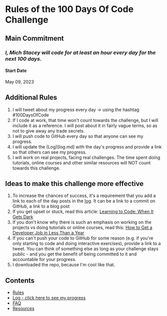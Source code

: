 # Rules of the 100 Days Of Code Challenge

## Main Commitment

### _I, Mich Stacey will code for at least an hour every day for the next 100 days._

#### Start Date

May 09, 2023

## Additional Rules

1. I will tweet about my progress every day -> using the hashtag #100DaysOfCode
2. If I code at work, that time won't count towards the challenge, but I will include it as a reference. I will post about it in fairly vague terms, so as not to give away any trade secrets.
3. I will push code to GitHub every day so that anyone can see my progress.
4. I will update the (Log)[log.md] with the day's progress and provide a link so that others can see my progress.
5. I will work on real projects, facing real challenges. The time spent doing tutorials, online courses and other similar resources will NOT count towards this challenge.

## Ideas to make this challenge more effective

1. To increase the chances of success, it's a requirement that you add a link to each of the day posts in the [log](log.md). It can be a link to a commit on GitHub, a link to a blog post
2. If you get upset or stuck, read this article: [Learning to Code: When It Gets Dark](https://www.freecodecamp.org/news/learning-to-code-when-it-gets-dark-e485edfb58fd/)
3. If you don't know why there is such an emphasis on working on the projects vs doing tutorials or online courses, read this: [How to Get a Developer Job in Less Than a Year](https://www.freecodecamp.org/news/how-to-get-a-developer-job-in-less-than-a-year-c27bbfe71645/)
4. If you can't push your code to GitHub for some reason (e.g. if you're only starting to code and doing interactive exercises), provide a link to a tweet. You can think of something else as long as your challenge stays public - and you get the benefit of being committed to it and accountable for your progress.
5. I downloaded the repo, because I'm cool like that.

## Contents

- [Rules](rules.md)
- [Log - click here to see my progress](log.md)
- [FAQ](FAQ.md)
- [Resources](resources.md)
